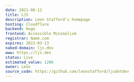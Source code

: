 ```yaml
---
date: 2021-06-12
title: LJS
description: Leon Stafford's homepage
hosting: Cloudflare
backend: Hugo
frontend: Accessible Minimalism
registrar: Name.com
expires: 2022-03-13 
naked-domain: ljs.dev
www: https://ljs.dev
status: Live
estimated_value: 1286
owner: Leon
source_code: https://github.com/leonstafford/ljsdotdev
---
```




